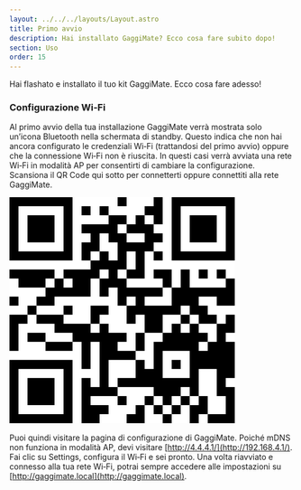 ```yaml
---
layout: ../../../layouts/Layout.astro
title: Primo avvio
description: Hai installato GaggiMate? Ecco cosa fare subito dopo!
section: Uso
order: 15
---
```


Hai flashato e installato il tuo kit GaggiMate. Ecco cosa fare adesso!

### Configurazione Wi‑Fi

Al primo avvio della tua installazione GaggiMate verrà mostrata solo un’icona Bluetooth nella schermata di standby.
Questo indica che non hai ancora configurato le credenziali Wi‑Fi (trattandosi del primo avvio) oppure che la connessione Wi‑Fi non è riuscita.
In questi casi verrà avviata una rete Wi‑Fi in modalità AP per consentirti di cambiare la configurazione. Scansiona il QR Code qui sotto per connetterti oppure connettiti alla rete GaggiMate.

<div class="flex justify-center w-full">

![Join GaggiMate](../../../assets/images/wifi_qrcode.png)

</div>

Puoi quindi visitare la pagina di configurazione di GaggiMate. Poiché mDNS non funziona in modalità AP, devi visitare [http://4.4.4.1/](http://192.168.4.1/).
Fai clic su Settings, configura il Wi‑Fi e sei pronto. Una volta riavviato e connesso alla tua rete Wi‑Fi, potrai sempre accedere alle impostazioni su [http://gaggimate.local](http://gaggimate.local).
